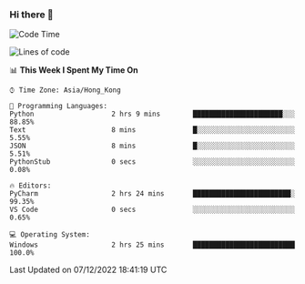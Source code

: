 ### Hi there 👋

<!--
**RoiexLee/RoiexLee** is a ✨ _special_ ✨ repository because its `README.md` (this file) appears on your GitHub profile.

Here are some ideas to get you started:

- 🔭 I’m currently working on ...
- 🌱 I’m currently learning ...
- 👯 I’m looking to collaborate on ...
- 🤔 I’m looking for help with ...
- 💬 Ask me about ...
- 📫 How to reach me: ...
- 😄 Pronouns: ...
- ⚡ Fun fact: ...
-->

<!--START_SECTION:waka-->
![Code Time](http://img.shields.io/badge/Code%20Time-116%20hrs%2031%20mins-blue)

![Lines of code](https://img.shields.io/badge/From%20Hello%20World%20I%27ve%20Written-3%20Thousand%20lines%20of%20code-blue)

📊 **This Week I Spent My Time On** 

```text
⌚︎ Time Zone: Asia/Hong_Kong

💬 Programming Languages: 
Python                   2 hrs 9 mins        ██████████████████████░░░   88.85% 
Text                     8 mins              █░░░░░░░░░░░░░░░░░░░░░░░░   5.55% 
JSON                     8 mins              █░░░░░░░░░░░░░░░░░░░░░░░░   5.51% 
PythonStub               0 secs              ░░░░░░░░░░░░░░░░░░░░░░░░░   0.08%

🔥 Editors: 
PyCharm                  2 hrs 24 mins       ████████████████████████░   99.35% 
VS Code                  0 secs              ░░░░░░░░░░░░░░░░░░░░░░░░░   0.65%

💻 Operating System: 
Windows                  2 hrs 25 mins       █████████████████████████   100.0%

```


 Last Updated on 07/12/2022 18:41:19 UTC
<!--END_SECTION:waka-->
